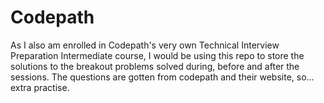 # Codepath
As I also am enrolled in Codepath's very own Technical Interview Preparation Intermediate course, I would be using this repo to store the solutions to the breakout problems solved during, before and after the sessions. The questions are gotten from codepath and their website, so... extra practise.